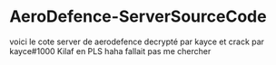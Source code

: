 # AeroDefence-ServerSourceCode
voici le cote server de aerodefence decrypté par kayce et crack par kayce#1000 Kilaf en PLS haha fallait pas me chercher
